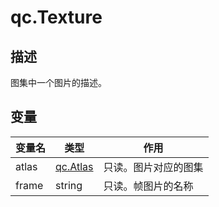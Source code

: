 # qc.Texture

## 描述
图集中一个图片的描述。

## 变量
| 变量名        | 类型 | 作用           |
| ------------- |-------------|-------------|
| atlas | [qc.Atlas](Atlas.md) | 只读。图片对应的图集 |
| frame | string | 只读。帧图片的名称 |
